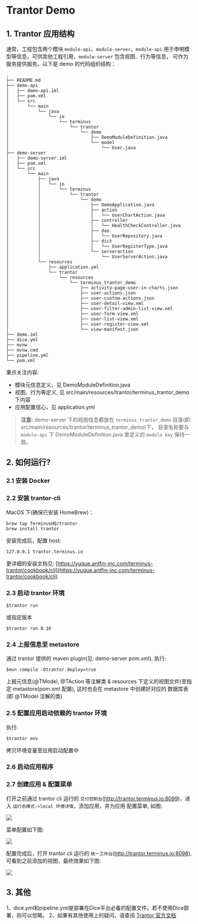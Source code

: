 # Trantor Demo

## 1. Trantor 应用结构

通常，工程包含两个模块 `module-api`、`module-server`。`module-api` 用于申明模型等信息，可供其他工程引用，`module-server` 包含视图、行为等信息，
可作为服务提供服务。以下是 demo 的代码组织结构：

```concept
.
├── README.md
├── demo-api
│   ├── demo-api.iml
│   ├── pom.xml
│   └── src
│       └── main
│           └── java
│               └── io
│                   └── terminus
│                       └── trantor
│                           └── demo
│                               ├── DemoModuleDefinition.java
│                               └── model
│                                   └── User.java
├── demo-server
│   ├── demo-server.iml
│   ├── pom.xml
│   └── src
│       └── main
│           ├── java
│           │   └── io
│           │       └── terminus
│           │           └── trantor
│           │               └── demo
│           │                   ├── DemoApplication.java
│           │                   ├── action
│           │                   │   └── UserChartAction.java
│           │                   ├── controller
│           │                   │   └── HealthCheckController.java
│           │                   ├── dao
│           │                   │   └── UserRepository.java
│           │                   ├── dict
│           │                   │   └── UserRegisterType.java
│           │                   └── serveraction
│           │                       └── UserServerAction.java
│           └── resources
│               ├── application.yml
│               └── trantor
│                   └── resources
│                       └── terminus_trantor_demo
│                           ├── activity-page-user-in-charts.json
│                           ├── user-actions.json
│                           ├── user-custom-actions.json
│                           ├── user-detail-view.xml
│                           ├── user-filter-admin-list-view.xml
│                           ├── user-form-view.xml
│                           ├── user-list-view.xml
│                           ├── user-register-view.xml
│                           └── view-manifest.json
├── demo.iml
├── dice.yml
├── mvnw
├── mvnw.cmd
├── pipeline.yml
└── pom.xml

```

重点关注内容:

- 模块元信息定义，见 DemoModuleDefinition.java
- 视图、行为等定义, 见 src/main/resources/trantor/terminus_trantor_demo 下内容
- 应用配置信心，见 application.yml

> **注意:** demo-server 下的视图信息都放在 `terminus_trantor_demo` 目录(即: src/main/resources/trantor/terminus_trantor_demo)下，
目录名称要与 `module-api` 下 DemoModuleDefinition.java 里定义的 `module key` 保持一致。

## 2. 如何运行?

### 2.1 安装 Docker

### 2.2 安装 trantor-cli

MacOS 下(确保已安装 HomeBrew)：

```concept
brew tap TerminusHQ/trantor
brew install trantor
```

安装完成后，配置 host:

```concept
127.0.0.1 trantor.terminus.io
```


更详细的安装文档见: [https://yuque.antfin-inc.com/terminus-trantor/cookbook/cli](https://yuque.antfin-inc.com/terminus-trantor/cookbook/cli)

### 2.3 启动 trantor 环境

```concept
$trantor run
```

或指定版本

```concept
$trantor run 0.10
```

### 2.4 上报信息至 metastore

通过 trantor 提供的 maven plugin(见: demo-server pom.xml), 执行:

```
$mvn compile -Dtrantor.deploy=true
```

上报元信息(@TModel, @TAction 等注解类 & resources 下定义的视图文件)至指定 metastore(pom.xml 配置), 这时也会在 metastore 中创建好对应的
数据库表(即 @TModel 注解的类)

### 2.5 配置应用启动依赖的 trantor 环境

执行: 

```concept
$trantor env
```

拷贝环境变量至应用启动配置中

### 2.6 启动应用程序

### 2.7 创建应用 & 配置菜单

打开之前通过 trantor cli 运行的 `交付控制台`(http://trantor.terminus.io:8099)，进入 `运行态模式->local 环境详情`，添加应用，并为应用
配置菜单, 如图:

![](http://terminus-paas.oss-cn-hangzhou.aliyuncs.com/paas-doc/2020/07/09/86c384be-2b06-4c55-b4e9-cf3aa6af099d.png)

菜单配置如下图: 

![](http://terminus-paas.oss-cn-hangzhou.aliyuncs.com/paas-doc/2020/07/09/a629fa11-29e9-4862-a5b0-f16eb0317227.png)

配置完成后，打开 trantor cli 运行的 `统一工作台`(http://trantor.terminus.io:8098), 可看到之前添加的视图，最终效果如下图:

![](http://terminus-paas.oss-cn-hangzhou.aliyuncs.com/paas-doc/2020/07/09/7ba393b4-9733-4307-818d-939aba688e96.png)

## 3. 其他
1、dice.yml和pipeline.yml是部署在Dice平台必备的配置文件。若不使用Dice部署，则可以忽略。
2、如果有其他使用上的疑问，请查阅 [Trantor 官方文档](https://trantor-interactive-doc.app.terminus.io/doc/marked/introduce)